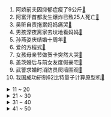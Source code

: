 1. 阿娇前夫因抑郁症瘦了9公斤[:link:](https://s.weibo.com/weibo?q=%23阿娇前夫因抑郁症瘦了9公斤%23&Refer=top)
2. 阿富汗首都发生爆炸已致25人死亡[:link:](https://s.weibo.com/weibo?q=%23阿富汗首都发生爆炸已致25人死亡%23&Refer=top)
3. 吴昕自责拖累妈妈痛哭[:link:](https://s.weibo.com/weibo?q=%23吴昕自责拖累妈妈痛哭%23&Refer=top)
4. 男孩深夜离家去坟地看妈妈[:link:](https://s.weibo.com/weibo?q=%23男孩深夜离家去坟地看妈妈%23&Refer=top)
5. 孙燕姿庆结婚十周年[:link:](https://s.weibo.com/weibo?q=%23孙燕姿庆结婚十周年%23&Refer=top)
6. 爱的方程式[:link:](https://s.weibo.com/weibo?q=%23爱的方程式%23&Refer=top)
7. 女孩母亲节做贺卡突然大哭[:link:](https://s.weibo.com/weibo?q=%23女孩母亲节做贺卡突然大哭%23&Refer=top)
8. 盖茨婚后与前女友度假豪宅[:link:](https://s.weibo.com/weibo?q=%23盖茨婚后与前女友度假豪宅%23&Refer=top)
9. 武警求婚时消防员爬墙围观[:link:](https://s.weibo.com/weibo?q=%23武警求婚时消防员爬墙围观%23&Refer=top)
10. 我国成功研制62比特量子计算原型机[:link:](https://s.weibo.com/weibo?q=%23我国成功研制62比特量子计算原型机%23&Refer=top)
<details>
<summary>11 ~ 20</summary>

11. 想让张雨绮白敬亭演姐弟恋[:link:](https://s.weibo.com/weibo?q=%23想让张雨绮白敬亭演姐弟恋%23&Refer=top)
12. NINEVER[:link:](https://s.weibo.com/weibo?q=%23NINEVER%23&Refer=top)
13. 吴青峰内地巡演取消[:link:](https://s.weibo.com/weibo?q=%23吴青峰内地巡演取消%23&Refer=top)
14. 31岁医生去世遗体捐母校[:link:](https://s.weibo.com/weibo?q=%2331岁医生去世遗体捐母校%23&Refer=top)
15. 上海武康路蝴蝶结已被摘除[:link:](https://s.weibo.com/weibo?q=%23上海武康路蝴蝶结已被摘除%23&Refer=top)
16. 李佳航发文呼吁互相理解[:link:](https://s.weibo.com/weibo?q=%23李佳航发文呼吁互相理解%23&Refer=top)
17. 女子称被小男孩摸腿后遭家长谩骂[:link:](https://s.weibo.com/weibo?q=%23女子称被小男孩摸腿后遭家长谩骂%23&Refer=top)
18. 特斯拉[:link:](https://s.weibo.com/weibo?q=%23特斯拉%23&Refer=top)
19. 火币[:link:](https://s.weibo.com/weibo?q=%23火币%23&Refer=top)
20. 母亲节祝福[:link:](https://s.weibo.com/weibo?q=%23母亲节祝福%23&Refer=top)
</details>
<details>
<summary>21 ~ 30</summary>

21. 演员的眼技能有多绝[:link:](https://s.weibo.com/weibo?q=%23演员的眼技能有多绝%23&Refer=top)
22. 全网大扫除[:link:](https://s.weibo.com/weibo?q=%23全网大扫除%23&Refer=top)
23. 悬崖之上[:link:](https://s.weibo.com/weibo?q=%23悬崖之上%23&Refer=top)
24. INTO1今天吃什么[:link:](https://s.weibo.com/weibo?q=%23INTO1今天吃什么%23&Refer=top)
25. 赵薇 居然有人来祝我生日快乐[:link:](https://s.weibo.com/weibo?q=%23赵薇%20居然有人来祝我生日快乐%23&Refer=top)
26. 李紫婷致敬邓丽君[:link:](https://s.weibo.com/weibo?q=%23李紫婷致敬邓丽君%23&Refer=top)
27. 祖冲之号[:link:](https://s.weibo.com/weibo?q=%23祖冲之号%23&Refer=top)
28. shib 涨[:link:](https://s.weibo.com/weibo?q=%23shib%20涨%23&Refer=top)
29. 第二只被麻醉的金钱豹正在恢复[:link:](https://s.weibo.com/weibo?q=%23第二只被麻醉的金钱豹正在恢复%23&Refer=top)
30. 交警通报男子被货车货物刮到头[:link:](https://s.weibo.com/weibo?q=%23交警通报男子被货车货物刮到头%23&Refer=top)
</details>
<details>
<summary>31 ~ 40</summary>

31. 骊歌行[:link:](https://s.weibo.com/weibo?q=%23骊歌行%23&Refer=top)
32. 三亚政法委介入女子跳舞坠楼事件[:link:](https://s.weibo.com/weibo?q=%23三亚政法委介入女子跳舞坠楼事件%23&Refer=top)
33. 高三老师自费送86名学生机器猫玩偶[:link:](https://s.weibo.com/weibo?q=%23高三老师自费送86名学生机器猫玩偶%23&Refer=top)
34. 阿富汗首都发生爆炸已致55人死亡[:link:](https://s.weibo.com/weibo?q=%23阿富汗首都发生爆炸已致55人死亡%23&Refer=top)
35. 女生养300斤香猪当宠物[:link:](https://s.weibo.com/weibo?q=%23女生养300斤香猪当宠物%23&Refer=top)
36. 那英cos长公主[:link:](https://s.weibo.com/weibo?q=%23那英cos长公主%23&Refer=top)
37. 硬糖少女异域风造型[:link:](https://s.weibo.com/weibo?q=%23硬糖少女异域风造型%23&Refer=top)
38. 印度议员示范喝牛尿预防新冠[:link:](https://s.weibo.com/weibo?q=%23印度议员示范喝牛尿预防新冠%23&Refer=top)
39. 用小时代的方式给依萍庆生[:link:](https://s.weibo.com/weibo?q=%23用小时代的方式给依萍庆生%23&Refer=top)
40. 乃万网易云[:link:](https://s.weibo.com/weibo?q=%23乃万网易云%23&Refer=top)
</details>
<details>
<summary>41 ~ 50</summary>

41. 金晨 现在和动物都能唠嗑[:link:](https://s.weibo.com/weibo?q=%23金晨%20现在和动物都能唠嗑%23&Refer=top)
42. 过三爽吃醋[:link:](https://s.weibo.com/weibo?q=%23过三爽吃醋%23&Refer=top)
43. 2021我们已痛别11位院士[:link:](https://s.weibo.com/weibo?q=%232021我们已痛别11位院士%23&Refer=top)
44. 民警回应男孩离家去坟地看妈妈[:link:](https://s.weibo.com/weibo?q=%23民警回应男孩离家去坟地看妈妈%23&Refer=top)
45. 约70%卵巢癌患者发现就是晚期[:link:](https://s.weibo.com/weibo?q=%23约70%卵巢癌患者发现就是晚期%23&Refer=top)
46. 妈妈的身上是香的[:link:](https://s.weibo.com/weibo?q=%23妈妈的身上是香的%23&Refer=top)
47. 切尔西2比1曼城[:link:](https://s.weibo.com/weibo?q=%23切尔西2比1曼城%23&Refer=top)
48. 杭州野生动物世界主要负责人已被控制[:link:](https://s.weibo.com/weibo?q=%23杭州野生动物世界主要负责人已被控制%23&Refer=top)
49. 居民楼前建鬼城住户吓得不敢睡[:link:](https://s.weibo.com/weibo?q=%23居民楼前建鬼城住户吓得不敢睡%23&Refer=top)
50. 被白敬亭李维嘉笑死[:link:](https://s.weibo.com/weibo?q=%23被白敬亭李维嘉笑死%23&Refer=top)
</details>
